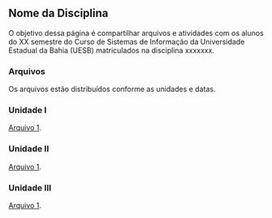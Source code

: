 ## Nome da Disciplina

O objetivo dessa página é compartilhar arquivos e atividades com os alunos do XX semestre do Curso de Sistemas de Informação da Universidade Estadual da Bahia (UESB) matriculados na disciplina xxxxxxx.

### Arquivos

Os arquivos estão distribuídos conforme as unidades e datas.

### Unidade I

[Arquivo 1](https://www.4shared.com/web/preview/pdf/kNNGj_tXei?). 

### Unidade II

[Arquivo 1](https://www.4shared.com/web/preview/pdf/kNNGj_tXei?). 

### Unidade III

[Arquivo 1](https://www.4shared.com/web/preview/pdf/kNNGj_tXei?). 


<!-- colocar links:  [GitHub Flavored Markdown](https://guides.github.com/features/mastering-markdown/).
negrito: **palavra
comentario <!-- e -->

<!--```markdown
Syntax highlighted code block

# Header 1
## Header 2
### Header 3

- Bulleted
- List

1. Numbered
2. List

**Bold** and _Italic_ and `Code` text

[Link](url) and ![Image](src)
```
-->
